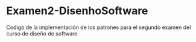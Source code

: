 # Examen2-DisenhoSoftware
Codigo de la implementación de los patrones para el segundo examen del curso de diseño de software
